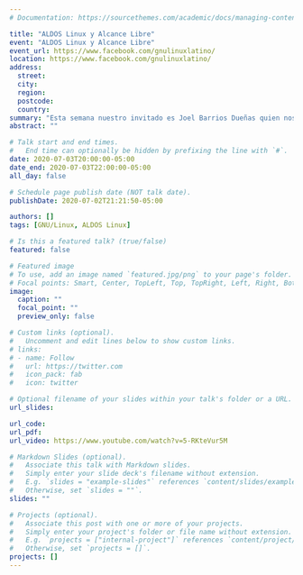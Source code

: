 ```yaml
---
# Documentation: https://sourcethemes.com/academic/docs/managing-content/

title: "ALDOS Linux y Alcance Libre"
event: "ALDOS Linux y Alcance Libre"
event_url: https://www.facebook.com/gnulinuxlatino/
location: https://www.facebook.com/gnulinuxlatino/
address:
  street:
  city:
  region:
  postcode:
  country:
summary: "Esta semana nuestro invitado es Joel Barrios Dueñas quien nos platicará de ALDOS y la comunidad de Alcance Libre que durante más de 17 años."
abstract: ""

# Talk start and end times.
#   End time can optionally be hidden by prefixing the line with `#`.
date: 2020-07-03T20:00:00-05:00
date_end: 2020-07-03T22:00:00-05:00
all_day: false

# Schedule page publish date (NOT talk date).
publishDate: 2020-07-02T21:21:50-05:00

authors: []
tags: [GNU/Linux, ALDOS Linux]

# Is this a featured talk? (true/false)
featured: false

# Featured image
# To use, add an image named `featured.jpg/png` to your page's folder.
# Focal points: Smart, Center, TopLeft, Top, TopRight, Left, Right, BottomLeft, Bottom, BottomRight.
image:
  caption: ""
  focal_point: ""
  preview_only: false

# Custom links (optional).
#   Uncomment and edit lines below to show custom links.
# links:
# - name: Follow
#   url: https://twitter.com
#   icon_pack: fab
#   icon: twitter

# Optional filename of your slides within your talk's folder or a URL.
url_slides:

url_code:
url_pdf:
url_video: https://www.youtube.com/watch?v=5-RKteVur5M

# Markdown Slides (optional).
#   Associate this talk with Markdown slides.
#   Simply enter your slide deck's filename without extension.
#   E.g. `slides = "example-slides"` references `content/slides/example-slides.md`.
#   Otherwise, set `slides = ""`.
slides: ""

# Projects (optional).
#   Associate this post with one or more of your projects.
#   Simply enter your project's folder or file name without extension.
#   E.g. `projects = ["internal-project"]` references `content/project/deep-learning/index.md`.
#   Otherwise, set `projects = []`.
projects: []
---
```

